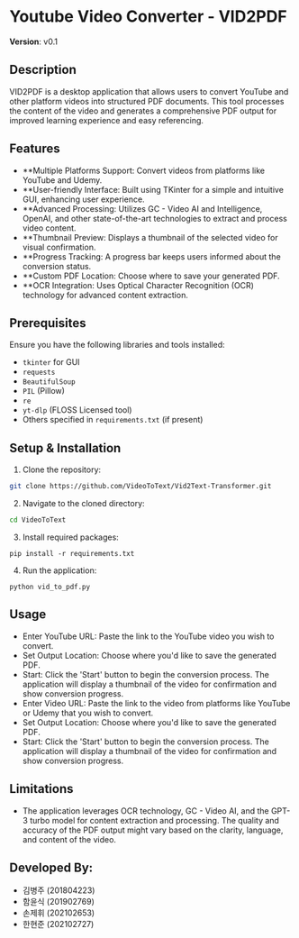 # Youtube Video Converter - VID2PDF
**Version**: v0.1

## Description
VID2PDF is a desktop application that allows users to convert YouTube and other platform videos into structured PDF documents. This tool processes the content of the video and generates a comprehensive PDF output for improved learning experience and easy referencing.


## Features
- **Multiple Platforms Support: Convert videos from platforms like YouTube and Udemy.
- **User-friendly Interface: Built using TKinter for a simple and intuitive GUI, enhancing user experience.
- **Advanced Processing: Utilizes GC - Video AI and Intelligence, OpenAI, and other state-of-the-art technologies to extract and process video content.
- **Thumbnail Preview: Displays a thumbnail of the selected video for visual confirmation.
- **Progress Tracking: A progress bar keeps users informed about the conversion status.
- **Custom PDF Location: Choose where to save your generated PDF.
- **OCR Integration: Uses Optical Character Recognition (OCR) technology for advanced content extraction.

## Prerequisites
Ensure you have the following libraries and tools installed:
- `tkinter` for GUI
- `requests`
- `BeautifulSoup`
- `PIL` (Pillow)
- `re`
- `yt-dlp` (FLOSS Licensed tool)
- Others specified in `requirements.txt` (if present)

## Setup & Installation
1. Clone the repository:
  ```bash
  git clone https://github.com/VideoToText/Vid2Text-Transformer.git
  ```

2. Navigate to the cloned directory:

  ```bash
  cd VideoToText
  ```
3. Install required packages:
  ```
  pip install -r requirements.txt
  ```

4. Run the application:
  ```
  python vid_to_pdf.py
  ```

## Usage
- Enter YouTube URL: Paste the link to the YouTube video you wish to convert.
- Set Output Location: Choose where you'd like to save the generated PDF.
- Start: Click the 'Start' button to begin the conversion process. The application will display a thumbnail of the video for confirmation and show conversion progress.
- Enter Video URL: Paste the link to the video from platforms like YouTube or Udemy that you wish to convert.
- Set Output Location: Choose where you'd like to save the generated PDF.
- Start: Click the 'Start' button to begin the conversion process. The application will display a thumbnail of the video for confirmation and show conversion progress.



## Limitations
- The application leverages OCR technology, GC - Video AI, and the GPT-3 turbo model for content extraction and processing. The quality and accuracy of the PDF output might vary based on the clarity, language, and content of the video.

## Developed By:
- 김병주 (201804223)
- 함윤식 (201902769)
- 손제휘 (202102653)
- 한현준 (202102727)
